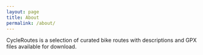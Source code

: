 ```yaml
---
layout: page
title: About
permalink: /about/
---
```


CycleRoutes is a selection of curated bike routes with descriptions and GPX files available for download.
